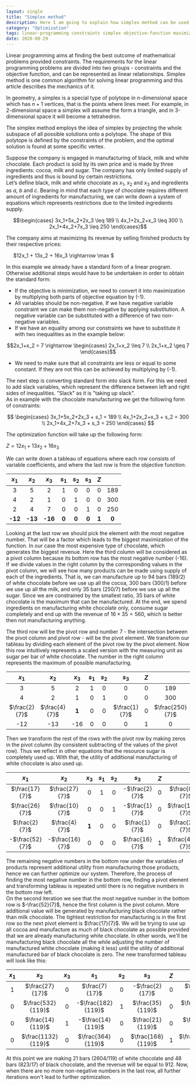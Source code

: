```yaml
---
layout: single
title: "Simplex method"
description: Here I am going to explain how simplex method can be used in optimization problems
category: "Optimization"
tags: linear-programming constraints simplex objective-function maximization
date: 2020-08-29
---
```

 
Linear programming aims at finding the best outcome of mathematical problems provided constraints. The requirements for the linear programming problems are divided into two groups - constraints and the objective function, and can be represented as linear relationships. Simplex method is one common algorithm for solving linear programming and this article describes the mechanics of it.
 
In geometry, a simplex is a special type of polytope in $n$-dimensional space which has $n+1$ vertices, that is the points where lines meet. For example, in 2-dimensional space a simplex will assume the form a triangle, and in 3-dimensional space it will become a tetrahedron.

The simplex method employs the idea of simplex by projecting the whole subspace of all possible solutions onto a polytope. The shape of this polytope is defined by the constraints of the problem, and the optimal solution is found at some specific vertex. 

Suppose the company is engaged in manufacturing of black, milk and white chocolate. Each product is sold by its own price and is made by three ingredients: cocoa, milk and sugar. The company has only limited supply of ingredients and thus is bound by certain restrictions.<br>
Let’s define black, milk and white chocolate as $x_1$, $x_2$ and $x_3$ and ingredients as $a$, $b$ and $c$. Bearing in mind that each type of chocolate requires different amount of ingredients for manufacturing, we can write down a system of equations which represents restrictions due to the limited ingredients supply.

$$\begin{cases}
3x_1+5x_2+2x_3 \leq 189 \\
4x_1+2x_2+x_3 \leq 300 \\
2x_1+4x_2+7x_3 \leq 250
\end{cases}$$

The company aims at maximizing its revenue by selling finished products by their respective prices:

&nbsp;&nbsp;&nbsp;&nbsp;
$12x_1 + 13x_2 + 16x_3 \rightarrow \max $

In this example we already have a standard form of a linear program. Otherwise additional steps would have to be undertaken in order to obtain the standard form:<br>
* If the objective is minimization, we need to convert it into maximization by multiplying both parts of objective equation by (-1). 
* All variables should be non-negative. If we have negative variable constraint we can make them non-negative by applying substitution. A negative variable can be substituted with a difference of two non-negative variables.
* If we have an equality among our constraints we have to substitute it with two inequalities as in the example below:

$$2x_1+x_2 = 7 \rightarrow
\begin{cases}
2x_1+x_2 \leq 7 \\ 
2x_1+x_2 \geq 7
\end{cases}$$

* We need to make sure that all constraints are less or equal to some constant. If they are not this can be achieved by multiplying by (-1).

The next step is converting standard form into slack form. For this we need to add slack variables, which represent the difference between left and right sides of inequalities. "Slack" as it is "taking up slack".<br>
As in example with the chocolate manufacturing we get the following form of constraints:

$$
\begin{cases}
3x_1+5x_2+2x_3 + s_1 = 189 \\ 
4x_1+2x_2+x_3 + s_2 = 300 \\ 
2x_1+4x_2+7x_3 + s_3 = 250
\end{cases}
$$

The optimization function will take up the following form:

$Z = 12x_1 + 13x_2 + 16x_3$

We can write down a tableau of equations where each row consists of variable coefficients, and where the last row is from the objective function:

|$x_1$|$x_2$|$x_3$|$s_1$|$s_2$|$s_3$| $Z$ |     |
|:---:|:---:|:---:|:---:|:---:|:---:|:---:|:---:|
|  3  |  5  |  2  |  1  |  0  |  0  |  0  | 189 |
|  4  |  2  |  1  |  0  |  1  |  0  |  0  | 300 |
|  2  |  4  |  7  |  0  |  0  |  1  |  0  | 250 |
|**-12**|**-13**|**-16**|**0**|**0**|**0**|**1**|**0**|

Looking at the last row we should pick the element with the most negative number. That will be a factor which leads to the biggest maximization of the function. In our case the most expensive type of chocolate, which generates the biggest revenue. Here the third column will be considered as a pivot column because its bottom row has the most negative number (-16).<br>
If we divide values in the right column by the corresponding values in the pivot column, we will see how many products can be made using supply of each of the ingredients. That is, we can manufacture up to 94 bars (189/2) of white chocolate before we use up all the cocoa, 300 bars (300/1) before we use up all the milk, and only 35 bars (250/7) before we use up all the sugar. Since we are constrained by the smallest ratio, 35 bars of white chocolate is the maximum that can be manufactured. At the end, we spend ingredients on manufacturing white chocolate only, consume sugar completely and end up with the revenue of $16 \times 35 = 560$, which is better then not manufacturing anything.

The third row will be the pivot row and number 7 - the intersection between the pivot column and pivot row - will be the pivot element. We transform our tableau by dividing each element of the pivot row by the pivot element. Now this row intuitively represents a scaled version with the measuring unit as sugar per bar of white chocolate. The number in the right column represents the maximum of possible manufacturing.

|$x_1$|$x_2$|$x_3$|$s_1$|$s_2$|$s_3$| $Z$ |     |
|:---:|:---:|:---:|:---:|:---:|:---:|:---:|:---:|
|  3  |  5  |  2  |  1  |  0  |  0  |  0  | 189 |
|  4  |  2  |  1  |  0  |  1  |  0  |  0  | 300 |
|$\frac{2}{7}$|$\frac{4}{7}$|**1**|  0  |  0  |$\frac{1}{7}$|  0  |$\frac{250}{7}$|
|-12|-13|-16|0|0|0|1|0|

Then we transform the rest of the rows with the pivot row by making zeros in the pivot column (by consistent subtracting of the values of the pivot row). Thus we reflect in other equations that the resource sugar is completely used up. With that, the utility of additional manufacturing of white chocolate is also used up.

|$x_1$|$x_2$|$x_3$|$s_1$|$s_2$|$s_3$| $Z$ |     |
|:---:|:---:|:---:|:---:|:---:|:---:|:---:|:---:|
|$\frac{17}{7}$|$\frac{27}{7}$|  0  |  1  |  0  |-$\frac{2}{7}$|  0  |$\frac{823}{7}$|
|$\frac{26}{7}$|$\frac{10}{7}$|  0  |  0  |  1  |-$\frac{1}{7}$|  0  |$\frac{1850}{7}$|
|$\frac{2}{7}$|$\frac{4}{7}$|**1**|  0  |  0  |$\frac{1}{7}$|  0  |$\frac{250}{7}$|
|-$\frac{52}{7}$|-$\frac{16}{7}$|0|0|0|$\frac{16}{7}$|1|$\frac{4000}{7}$|

The remaining negative numbers in the bottom row under the variables of products represent additional utility from manufacturing those products, hence we can further optimize our system. Therefore, the process of finding the most negative number in the bottom row, finding a pivot element and transforming tableau is repeated until there is no negative numbers in the bottom row left.<br>
On the second iteration we see that the most negative number in the bottom row is $-\frac{52}{7}$, hence the first column is the pivot column. More additional value will be generated by manufacturing black chocolate rather than milk chocolate. The tightest restriction for manufacturing is in the first row so the next pivot element is $\frac{17}{7}$. We will be trying to use up all cocoa and manufacture as much of black chocolate as possible provided that we are already manufacturing white chocolate. In other words, we'll be manufacturing black chocolate all the while adjusting the number of manufactured white chocolate (making it less) until the utility of additional manufactured bar of black chocolate is zero. The new transformed tableau will look like this: 

|$x_1$|$x_2$|$x_3$|$s_1$|$s_2$|$s_3$| $Z$ |     |
|:---:|:---:|:---:|:---:|:---:|:---:|:---:|:---:|
|1|$\frac{27}{17}$|  0  |$\frac{7}{17}$|  0  |-$\frac{2}{17}$|  0  |$\frac{823}{17}$|
|0|$\frac{532}{119}$|  0  |-$\frac{182}{119}$|  1  |$\frac{35}{119}$|  0  |$\frac{10052}{119}$|
|0|$\frac{14}{119}$|1|-$\frac{14}{119}$|  0  |$\frac{21}{119}$|  0  |$\frac{2604}{119}$|
|0|$\frac{1132}{119}$|0|$\frac{364}{119}$|0|$\frac{168}{119}$|1|$\frac{110796}{119}$|

At this point we are making 21 bars (2604/119) of white chocolate and 48 bars (823/17) of black chocolate, and the revenue will be equal to 912. Now, when there are no more non-negative numbers in the last row, all further iterations won't lead to further optimization. 




